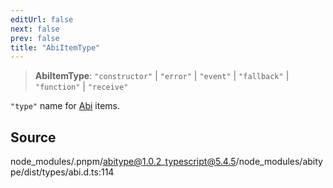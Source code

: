 ```yaml
---
editUrl: false
next: false
prev: false
title: "AbiItemType"
---
```


> **AbiItemType**: `"constructor"` \| `"error"` \| `"event"` \| `"fallback"` \| `"function"` \| `"receive"`

`"type"` name for [Abi](../../../../../../../reference/tevm/utils/type-aliases/abi) items.

## Source

node\_modules/.pnpm/abitype@1.0.2\_typescript@5.4.5/node\_modules/abitype/dist/types/abi.d.ts:114
